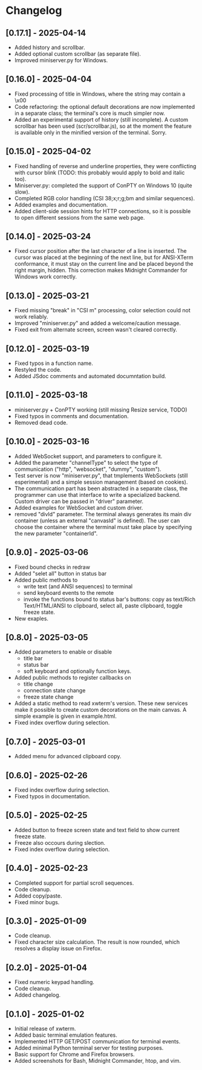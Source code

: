 # Changelog
## [0.17.1] - 2025-04-14
- Added history and scrollbar.
- Added optional custom scrollbar (as separate file).
- Improved miniserver.py for Windows.

## [0.16.0] - 2025-04-04
- Fixed processing of title in Windows, where the string may contain a \x00
- Code refactoring: the optional default decorations are now implemented
  in a separate class; the terminal's core is much simpler now.
- Added an experimental support of history (still incomplete). A custom
  scrollbar has been used (scr/scrollbar.js), so at the moment the feature is
  available only in the minified version of the terminal. Sorry.

## [0.15.0] - 2025-04-02
- Fixed handling of reverse and underline properties, they were conflicting with
  cursor blink (TODO: this probably would apply to bold and italic too).
- Miniserver.py: completed the support of ConPTY on Windows 10 (quite slow).
- Completed RGB color handling (CSI 38;x;r;g;bm and similar sequences).
- Added examples and documentation.
- Added client-side session hints for HTTP connections, so it is possible
  to open different sessions from the same web page.

## [0.14.0] - 2025-03-24
- Fixed cursor position after the last character of a line is inserted. The cursor
  was placed at the beginning of the next line, but for ANSI-XTerm conformance, it
  must stay on the current line and be placed beyond the right margin, hidden.
  This correction makes Midnight Commander for Windows work correctly.
 
## [0.13.0] - 2025-03-21
- Fixed missing "break" in "CSI m" processing, color selection could not work reliably.
- Improved "miniserver.py" and added a welcome/caution message.
- Fixed exit from alternate screen, screen wasn't cleared correctly.

## [0.12.0] - 2025-03-19
- Fixed typos in a function name.
- Restyled the code.
- Added JSdoc comments and automated documntation build.

## [0.11.0] - 2025-03-18
- miniserver.py + ConPTY working (still missing Resize service, TODO)
- Fixed typos in comments and documentation.
- Removed dead code.

## [0.10.0] - 2025-03-16
- Added WebSocket support, and parameters to configure it.
- Added the parameter "channelType" to select the type of
communication ("http", "websocket", "dummy", "custom").
- Test server is now "miniserver.py", that tmplements
 WebSockets (still esperimental) and a simple session management
 (based on cookies).
- The communication part has been abstracted in a separate class,
 the programmer can use that interface to write a specialized
 backend. Custom driver can be passed in "driver" parameter.
- Added examples for WebSocket and custom driver.
- removed "divId" parameter. The terminal always generates its
main div container (unless an external "canvasId" is defined).
The user can choose the container where the terminal must take
place by specifying the new parameter "containerId".

## [0.9.0] - 2025-03-06
- Fixed bound checks in redraw
- Added "selet all" button in status bar
- Added public methods to
  - write text (and ANSI sequences) to terminal
  - send keyboard events to the remote
  - invoke the functions bound to status bar's buttons:
    copy as text/Rich Text/HTML/ANSI to clipboard,
    select all, paste clipboard, toggle freeze state.
- New exaples.
  
## [0.8.0] - 2025-03-05
- Added parameters to enable or disable
  - title bar
  - status bar
  - soft keyboard and optionally function keys.
- Added public methods to register callbacks on
  - title change
  - connection state change
  - freeze state change
- Added a static method to read xwterm's version.
  These new services make it possible to create
  custom decorations on the main canvas. A simple
  example is given in example.html.
- Fixed index overflow during selection. 

## [0.7.0] - 2025-03-01
- Added menu for advanced clipboard copy.

## [0.6.0] - 2025-02-26
- Fixed index overflow during selection.
- Fixed typos in documentation.

## [0.5.0] - 2025-02-25
- Added button to freeze screen state and text field to show current freeze state.
- Freeze also occours during slection.
- Fixed index overflow during selection.

## [0.4.0] - 2025-02-23
- Completed support for partial scroll sequences.
- Code cleanup.
- Added copy/paste.
- Fixed minor bugs.

## [0.3.0] - 2025-01-09
- Code cleanup.
- Fixed character size calculation. The result is now rounded, which resolves a display issue on Firefox.

## [0.2.0] - 2025-01-04
- Fixed numeric keypad handling.
- Code cleanup.
- Added changelog.

## [0.1.0] - 2025-01-02
- Initial release of xwterm.
- Added basic terminal emulation features.
- Implemented HTTP GET/POST communication for terminal events.
- Added minimal Python terminal server for testing purposes.
- Basic support for Chrome and Firefox browsers.
- Added screenshots for Bash, Midnight Commander, htop, and vim.
